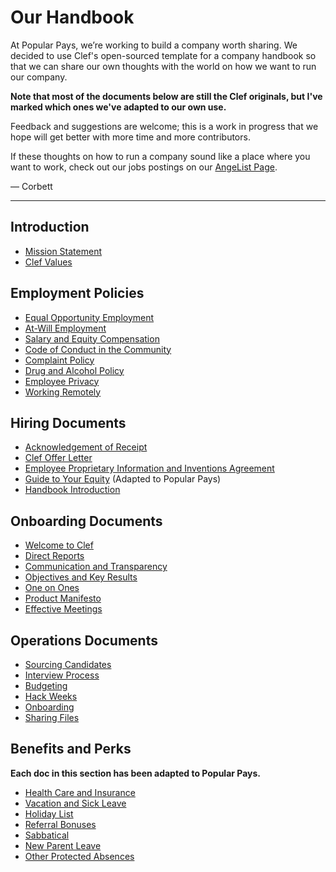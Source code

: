 # Our Handbook

At Popular Pays, we’re working to build a company worth sharing. We decided to use Clef's open-sourced template for a company handbook so that we can share our own thoughts with the world on how we want to run our company. 

**Note that most of the documents below are still the Clef originals, but I've marked which ones we've adapted to our own use.**

Feedback and suggestions are welcome; this is a work in progress that we hope will get better with more time and more contributors.

If these thoughts on how to run a company sound like a place where you want to work, check out our jobs postings on our [AngeList Page](https://angel.co/popular-pays).

— Corbett


***


## Introduction
* [Mission Statement](https://github.com/clef/handbook/blob/master/Mission%20Statement.md)
* [Clef Values](https://github.com/clef/handbook/blob/master/Clef%20Values.md)

## Employment Policies
* [Equal Opportunity Employment](https://github.com/clef/handbook/blob/master/Employment%20Policies/Equal%20Opportunity%20Employment.md)
* [At-Will Employment](https://github.com/clef/handbook/blob/master/Employment%20Policies/At-Will%20Employment.md)
* [Salary and Equity Compensation](https://github.com/clef/handbook/blob/master/Employment%20Policies/Salary%20and%20Equity%20Compensation.md)
* [Code of Conduct in the Community](https://github.com/clef/handbook/blob/master/Employment%20Policies/Code%20of%20Conduct%20in%20the%20Community.md)
* [Complaint Policy](https://github.com/clef/handbook/blob/master/Employment%20Policies/Complaint%20Policy.md)
* [Drug and Alcohol Policy](https://github.com/clef/handbook/blob/master/Employment%20Policies/Drug%20and%20Alcohol%20Policy.md)
* [Employee Privacy](https://github.com/clef/handbook/blob/master/Employment%20Policies/Employee%20Privacy.md)
* [Working Remotely](https://github.com/clef/handbook/blob/master/Employment%20Policies/Working%20Remotely.md)

## Hiring Documents
* [Acknowledgement of Receipt](https://github.com/clef/handbook/blob/master/Hiring%20Documents/Acknowledgment%20of%20Receipt.md)
* [Clef Offer Letter](https://github.com/clef/handbook/blob/master/Hiring%20Documents/Clef%20Offer%20Letter.md)
* [Employee Proprietary Information and Inventions Agreement](https://github.com/clef/handbook/blob/master/Hiring%20Documents/Employee%20Proprietary%20Information%20and%20Inventions%20Assignment%20Agreement.md)
* [Guide to Your Equity](https://github.com/clef/handbook/blob/master/Hiring%20Documents/Guide%20to%20Your%20Equity.md) (Adapted to Popular Pays) 
* [Handbook Introduction](https://github.com/clef/handbook/blob/master/Hiring%20Documents/Handbook%20Introduction.md)

## Onboarding Documents
* [Welcome to Clef](https://github.com/clef/handbook/blob/master/Onboarding%20Documents/Welcome%20to%20Clef.md)
* [Direct Reports](https://github.com/clef/handbook/blob/master/Onboarding%20Documents/Direct%20Reports.md)
* [Communication and Transparency](https://github.com/clef/handbook/blob/master/Onboarding%20Documents/Communication%20and%20Transparency.md)
* [Objectives and Key Results](https://github.com/clef/handbook/blob/master/Onboarding%20Documents/Objectives%20and%20Key%20Results.md)
* [One on Ones](https://github.com/clef/handbook/blob/master/Onboarding%20Documents/One%20on%20Ones.md)
* [Product Manifesto](https://github.com/clef/handbook/blob/master/Onboarding%20Documents/Product%20Manifesto.md)
* [Effective Meetings](https://github.com/clef/handbook/blob/master/Operations%20Documents/Effective%20Meetings.md)

## Operations Documents
* [Sourcing Candidates](https://github.com/clef/handbook/blob/master/Operations%20Documents/Sourcing%20Candidates.md)
* [Interview Process](https://github.com/clef/handbook/blob/master/Operations%20Documents/Interview%20Process.md)
* [Budgeting](https://github.com/clef/handbook/blob/master/Operations%20Documents/Budgeting.md)
* [Hack Weeks](https://github.com/clef/handbook/blob/master/Operations%20Documents/Hack%20Weeks.md)
* [Onboarding](https://github.com/clef/handbook/blob/master/Operations%20Documents/Onboarding.md)
* [Sharing Files](https://github.com/clef/handbook/blob/master/Operations%20Documents/Sharing%20Files.md)

## Benefits and Perks
**Each doc in this section has been adapted to Popular Pays.**

* [Health Care and Insurance](https://github.com/clef/handbook/blob/master/Benefits%20and%20Perks/Healthcare%20and%20Disability%20Insurance.md) 
* [Vacation and Sick Leave](https://github.com/clef/handbook/blob/master/Benefits%20and%20Perks/Vacation%20and%20Sick%20Leave.md) 
* [Holiday List](https://github.com/clef/handbook/blob/master/Benefits%20and%20Perks/Holiday%20List.md) 
* [Referral Bonuses](https://github.com/clef/handbook/blob/master/Benefits%20and%20Perks/Referral%20Bonuses.md) 
* [Sabbatical](https://github.com/clef/handbook/blob/master/Benefits%20and%20Perks/Sabbatical.md)
* [New Parent Leave](https://github.com/clef/handbook/blob/master/Benefits%20and%20Perks/New%20Parent%20Leave.md)
* [Other Protected Absences](https://github.com/clef/handbook/blob/master/Benefits%20and%20Perks/Other%20Protected%20Absences.md)
